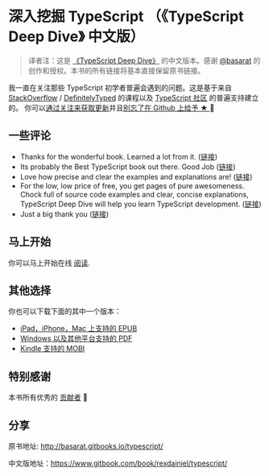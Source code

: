 深入挖掘 TypeScript （《TypeScript Deep Dive》 中文版）
=======

> 译者注：这是 [《TypeScript Deep Dive》](https://github.com/basarat/typescript-book) 的中文版本。感谢 [@basarat](https://www.gitbook.com/@basarat) 的创作和授权。本书的所有链接将基本直接保留原书链接。



我一直在关注那些 TypeScript 初学者普遍会遇到的问题。这是基于来自 [StackOverflow](http://stackoverflow.com/tags/typescript/topusers) / [DefinitelyTyped](https://github.com/DefinitelyTyped/) 的课程以及 [TypeScript 社区](https://github.com/TypeStrong/) 的普遍支持建立的。 你可以[通过关注来获取更新](https://twitter.com/basarat)并且[别忘了在 Github 上给予 ★ ](https://github.com/basarat/typescript-book) 🌹

## 一些评论

* Thanks for the wonderful book. Learned a lot from it. ([链接](https://www.gitbook.com/book/basarat/typescript/discussions/21#comment-1468279131934))
* Its probably the Best TypeScript book out there. Good Job ([链接](https://twitter.com/thelondonjs/status/756419561570852864))
* Love how precise and clear the examples and explanations are! ([链接](https://twitter.com/joe_mighty/status/758290957280346112))
* For the low, low price of free, you get pages of pure awesomeness. Chock full of source code examples and clear, concise explanations, TypeScript Deep Dive will help you learn TypeScript development. ([链接](https://www.nativescript.org/blog/details/free-book-typescript-deep-dive))
* Just a big thank you ([链接](https://www.gitbook.com/book/basarat/typescript/discussions/38))


## 马上开始
你可以马上开始在线 [阅读](http://basarat.gitbooks.io/typescript/content/docs/getting-started.html).

## 其他选择
你也可以下载下面的其中一个版本：
* [iPad，iPhone，Mac 上支持的 EPUB](https://www.gitbook.com/download/epub/book/basarat/typescript)
* [Windows 以及其他平台支持的 PDF](https://www.gitbook.com/download/pdf/book/basarat/typescript)
* [Kindle 支持的 MOBI](https://www.gitbook.com/download/mobi/book/basarat/typescript)

## 特别感谢
本书所有优秀的 [贡献者](https://github.com/basarat/typescript-book/graphs/contributors) 🌹

## 分享
原书地址: http://basarat.gitbooks.io/typescript/

中文版地址：https://www.gitbook.com/book/rexdainiel/typescript/

